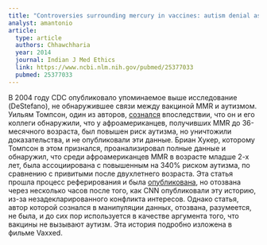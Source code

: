 ```yaml
---
title: "Controversies surrounding mercury in vaccines: autism denial as impediment to universal immunisation"
analyst: amantonio
article:
  type: article
  authors: Chhawchharia
  year: 2014
  journal: Indian J Med Ethics
  link: https://www.ncbi.nlm.nih.gov/pubmed/25377033
  pubmed: 25377033
---
```


В 2004 году CDC опубликовало упоминаемое выше исследование (DeStefano), не обнаружившее связи между вакциной MMR и аутизмом. Уильям Томпсон, один из авторов, [сознался](http://www.rescuepost.com/.a/6a00d8357f3f2969e201b8d05e4614970c-pi) впоследствии, что он и его коллеги обнаружили, что у афроамериканцев, получивших MMR до 36-месячного возраста, был повышен риск аутизма, но уничтожили доказательства, и не опубликовали эти данные.
Бриан Хукер, которому Томпсон в этом признался, проанализировал полные данные и обнаружил, что среди афроамериканцев MMR в возрасте младше 2-х лет, была ассоциирована с повышенным на 340% риском аутизма, по сравнению с привитыми после двухлетнего возраста. Эта статья прошла процесс реферирования и была [опубликована](https://www.ncbi.nlm.nih.gov/pmc/articles/PMC4128611), но отозвана через несколько часов после того, как CNN опубликовали эту историю, из-за незадекларированного конфликта интересов. Однако статья, автор которой сознался в манипуляции данных, отозвана, разумеется, не была, и до сих пор используется в качестве аргумента того, что вакцины не вызывают аутизм.
Эта история подробно изложена в фильме Vaxxed.
